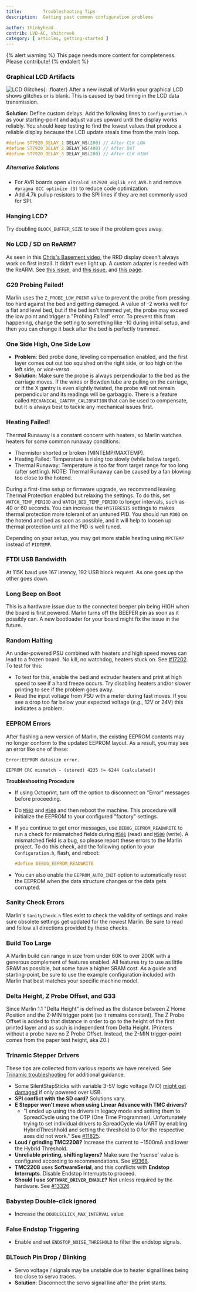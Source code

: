 ```yaml
---
title:        Troubleshooting Tips
description:  Getting past common configuration problems

author: thinkyhead
contrib: LVD-AC, shitcreek
category: [ articles, getting-started ]
---
```


{% alert warning %}
  This page needs more content for completeness. Please contribute!
{% endalert %}

### Graphical LCD Artifacts

![LCD Glitches](/assets/images/docs/troubleshoot/glitch.jpg){: .floater} After a new install of Marlin your graphical LCD shows glitches or is blank. This is caused by bad timing in the LCD data transmission.

**Solution**: Define custom delays. Add the following lines to `Configuration.h` as your starting-point and adjust values upward until the display works reliably. You should keep testing to find the lowest values that produce a reliable display because the LCD update steals time from the main loop.

```cpp
#define ST7920_DELAY_1 DELAY_NS(200) // After CLK LOW
#define ST7920_DELAY_2 DELAY_NS(400) // After DAT
#define ST7920_DELAY_3 DELAY_NS(200) // After CLK HIGH
```

##### Alternative Solutions
- For AVR boards open `ultralcd_st7920_u8glib_rrd_AVR.h` and remove `#pragma GCC optimize (3)` to reduce code optimization.
- Add 4.7k pullup resistors to the SPI lines if they are not commonly used for SPI.

### Hanging LCD?
Try doubling `BLOCK_BUFFER_SIZE` to see if the problem goes away.

### No LCD / SD on ReARM?
As seen in this [Chris's Basement video](//youtu.be/H-c8UTg-EMU), the RRD display doesn't always work on first install. It didn't even light up. A custom adapter is needed with the ReARM. See [this issue](//github.com/MarlinFirmware/Marlin/pull/7390#issuecomment-320371735), and [this issue](//github.com/MarlinFirmware/Marlin/issues/11927#issuecomment-441435170), and [this page](//github.com/wolfmanjm/universal-panel-adapter).

### G29 Probing Failed!
Marlin uses the `Z_PROBE_LOW_POINT` value to prevent the probe from pressing too hard against the bed and getting damaged. A value of -2 works well for a flat and level bed, but if the bed isn't trammed yet, the probe may exceed the low point and trigger a "Probing Failed" error. To prevent this from happening, change the setting to something like -10 during initial setup, and then you can change it back after the bed is perfectly trammed.

### One Side High, One Side Low
- **Problem**: Bed probe done, leveling compensation enabled, and the first layer comes out out too squished on the right side, or too high on the left side, or *vice-versa*.
- **Solution**: Make sure the probe is always perpendicular to the bed as the carriage moves. If the wires or Bowden tube are pulling on the carriage, or if the X gantry is even slightly twisted, the probe will not remain perpendicular and its readings will be garbaggio. There is a feature called `MECHANICAL_GANTRY_CALIBRATION` that can be used to compensate, but it is always best to tackle any mechanical issues first.

### Heating Failed!
Thermal Runaway is a constant concern with heaters, so Marlin watches heaters for some common runaway conditions:

- Thermistor shorted or broken (MINTEMP/MAXTEMP).
- Heating Failed: Temperature is rising too slowly (while below target).
- Thermal Runaway: Temperature is too far from target range for too long (after settling).
  NOTE: Thermal Runaway can be caused by a fan blowing too close to the hotend.

During a first-time setup or firmware upgrade, we recommend leaving Thermal Protection enabled but relaxing the settings. To do this, set `WATCH_TEMP_PERIOD` and `WATCH_BED_TEMP_PERIOD` to longer intervals, such as 40 or 60 seconds. You can increase the `HYSTERESIS` settings to makes thermal protection more tolerant of an untuned PID. You should run `M303` on the hotend and bed as soon as possible, and it will help to loosen up thermal protection until all the PID is well tuned.

Depending on your setup, you may get more stable heating using `MPCTEMP` instead of `PIDTEMP`.

### FTDI USB Bandwidth
At 115K baud use 167 latency, 192 USB block request. As one goes up the other goes down.

### Long Beep on Boot
This is a hardware issue due to the connected beeper pin being HIGH when the board is first powered. Marlin turns off the BEEPER pin as soon as it possibly can. A new bootloader for your board might fix the issue in the future.

### Random Halting
An under-powered PSU combined with heaters and high speed moves can lead to a frozen board. No kill, no watchdog, heaters stuck on. See [#17202](//github.com/MarlinFirmware/Marlin/issues/17202). To test for this:
- To test for this, enable the bed and extruder heaters and print at high speed to see if a hard freeze occurs. Try disabling heaters and/or slower printing to see if the problem goes away.
- Read the input voltage from PSU with a meter during fast moves. If you see a drop too far below your expected voltage (_e.g.,_ 12V or 24V) this indicates a problem.

### EEPROM Errors

After flashing a new version of Marlin, the existing EEPROM contents may no longer conform to the updated EEPROM layout. As a result, you may see an error like one of these:

```
Error:EEPROM datasize error.
```
```
EEPROM CRC mismatch - (stored) 4235 != 6244 (calculated)!
```

**Troubleshooting Procedure**

- If using Octoprint, turn off the option to disconnect on "Error" messages before proceeding.

- Do [`M502`](/docs/gcode/M502.html) and [`M500`](/docs/gcode/M500.html) and then reboot the machine. This procedure will initialize the EEPROM to your configured "factory" settings.

- If you continue to get error messages, use `DEBUG_EEPROM_READWRITE` to run a check for mismatched fields during [`M501`](/docs/gcode/M501.html) (read) and [`M500`](/docs/gcode/M500.html) (write). A mismatched field is a bug, so please report these errors to the Marlin project. To do this check, add the following option to your `Configuration.h`, flash, and reboot:
  ```cpp
  #define DEBUG_EEPROM_READWRITE
  ```

- You can also enable the `EEPROM_AUTO_INIT` option to automatically reset the EEPROM when the data structure changes or the data gets corrupted.

### Sanity Check Errors

Marlin's `SanityCheck.h` files exist to check the validity of settings and make sure obsolete settings get updated for the newest Marlin. Be sure to read and follow all directions provided by these checks.

### Build Too Large

A Marlin build can range in size from under 60K to over 200K with a generous complement of features enabled. All features try to use as little SRAM as possible, but some have a higher SRAM cost. As a guide and starting-point, be sure to use the example configuration included with Marlin that best matches your specific machine model.

### Delta Height, Z Probe Offset, and G33

Since Marlin 1.1 "Delta Height" is defined as the distance between Z Home Position and the Z-MIN trigger point (so it remains constant). The Z Probe Offset is added to that distance in order to go to the height of the first printed layer and as such is independent from Delta Height. (Printers without a probe have no Z Probe Offset. Instead, the Z-MIN trigger-point comes from the paper test height, aka Z0.)

### Trinamic Stepper Drivers

These tips are collected from various reports we have received. See [Trinamic troubleshooting](/docs/hardware/tmc_drivers.html#troubleshooting) for additional guidance.

- Some SilentStepSticks with variable 3-5V logic voltage (VIO) [might get damaged](//github.com/MarlinFirmware/Marlin/issues/10162#issuecomment-397844847) if only powered over USB.
- **SPI conflict with the SD card?** Solutions vary.
- **E Stepper won't move when using Linear Advance with TMC drivers?**
  - "I ended up using the drivers in legacy mode and setting them to SpreadCycle using the OTP (One Time Programmer). Unfortunately trying to set individual drivers to SpreadCycle via UART by enabling HybridThreshhold and setting the threshold to 0 for the respective axes did not work." See [#11825](//github.com/MarlinFirmware/Marlin/issues/11825).
- **Loud / grinding TMC2208?** Increase the current to \~1500mA and lower the Hybrid Threshold.
- **Unreliable printing, shifting layers?** Make sure the 'rsense' value is configured according to recommendations. See [#9368](//github.com/MarlinFirmware/Marlin/issues/9368).
- **TMC2208** uses **SoftwareSerial**, and this conflicts with **Endstop Interrupts**. Disable Endstop Interrupts to proceed.
- **Should I use `SOFTWARE_DRIVER_ENABLE`?** Not unless required by the hardware. See [#13326](//github.com/MarlinFirmware/Marlin/issues/13326).

### Babystep Double-click ignored
- Increase the `DOUBLECLICK_MAX_INTERVAL` value

### False Endstop Triggering
- Enable and set `ENDSTOP_NOISE_THRESHOLD` to filter the endstop signals.

### BLTouch Pin Drop / Blinking
- Servo voltage / signals may be unstable due to heater signal lines being too close to servo traces.
- **Solution**: Disconnect the servo signal line after the print starts.
